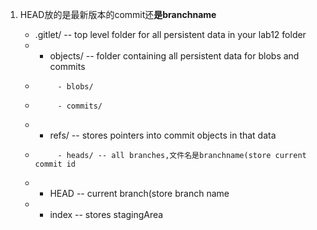 1. HEAD放的是最新版本的commit还**是branchname**


    * .gitlet/          -- top level folder for all persistent data in your lab12 folder
    *    - objects/     -- folder containing all persistent data for blobs and commits
    *          - blobs/
    *          - commits/
    *    - refs/        -- stores pointers into commit objects in that data
    *          - heads/ -- all branches,文件名是branchname(store current commit id
    *    - HEAD         -- current branch(store branch name
    *    - index        -- stores stagingArea
 
